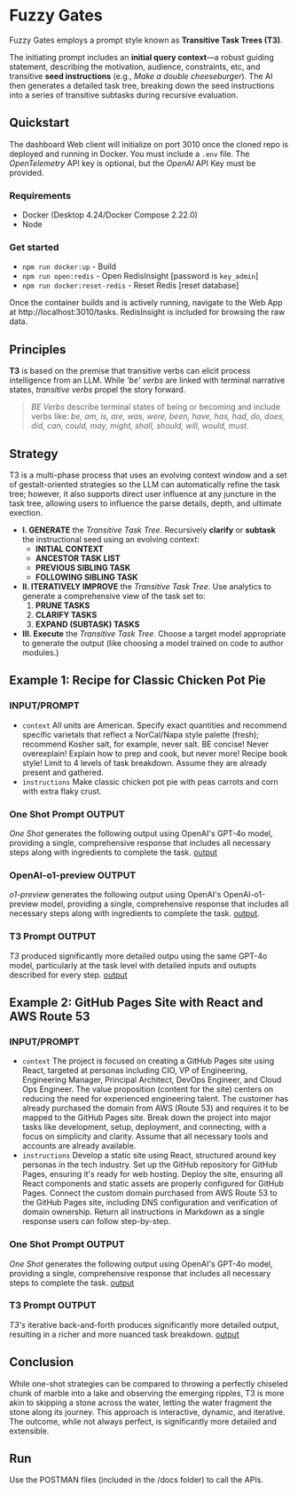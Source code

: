 # Fuzzy Gates
Fuzzy Gates employs a prompt style known as **Transitive Task Trees (T3)**.

The initiating prompt includes an **initial query context**—a robust guiding statement, describing the motivation, audience, constraints, etc, and transitive **seed instructions** (e.g., *Make a double cheeseburger*). The AI then generates a detailed task tree, breaking down the seed instructions into a series of transitive subtasks during recursive evaluation.

## Quickstart
The dashboard Web client will initialize on port 3010 once the cloned repo is deployed and running in Docker. You must include a `.env` file. The *OpenTelemetry* API key is optional, but the *OpenAI* API Key must be provided.

### Requirements
- Docker (Desktop 4.24/Docker Compose 2.22.0)
- Node

### Get started
- `npm run docker:up` - Build
- `npm run open:redis` - Open RedisInsight [password is `key_admin`]
- `npm run docker:reset-redis` - Reset Redis [reset database]

Once the container builds and is actively running, navigate to the Web App at http://localhost:3010/tasks. RedisInsight is included for browsing the raw data.

## Principles

**T3** is based on the premise that transitive verbs can elicit process intelligence from an LLM. While *'be' verbs* are linked with terminal narrative states, *transitive verbs* propel the story forward.

>*BE Verbs* describe terminal states of being or becoming and include verbs like: *be, am, is, are, was, were, been, have, has, had, do, does, did, can, could, may, might, shall, should, will, would, must*.

## Strategy
T3 is a multi-phase process that uses an evolving context window and a set of gestalt-oriented strategies so the LLM can automatically refine the task tree; however, it also supports direct user influence at any juncture in the task tree, allowing users to influence the parse details, depth, and ultimate exection.

- **I. GENERATE** the *Transitive Task Tree*. Recursively **clarify** or **subtask** the instructional seed using an evolving context:
  - **INITIAL CONTEXT**
  - **ANCESTOR TASK LIST**
  - **PREVIOUS SIBLING TASK**
  - **FOLLOWING SIBLING TASK**
- **II. ITERATIVELY IMPROVE** the *Transitive Task Tree*. Use analytics to generate a comprehensive view of the task set to:
  1. **PRUNE TASKS**
  2. **CLARIFY TASKS**
  3. **EXPAND (SUBTASK) TASKS**
- **III. Execute** the *Transitive Task Tree*. Choose a target model appropriate to generate the output (like choosing a model trained on code to author modules.)

## Example 1: Recipe for Classic Chicken Pot Pie

### INPUT/PROMPT
- `context` All units are American. Specify exact quantities and recommend specific varietals that reflect a NorCal/Napa style palette (fresh); recommend Kosher salt, for example, never salt. BE concise! Never overexplain! Explain how to prep and cook, but never more! Recipe book style! Limit to 4 levels of task breakdown. Assume they are already present and gathered.
- `instructions` Make classic chicken pot pie with peas carrots and corn with extra flaky crust.

### One Shot Prompt OUTPUT
*One Shot* generates the following output using OpenAI's GPT-4o model, providing a single, comprehensive response that includes all necessary steps along with ingredients to complete the task. [output](./docs/examples/readme_recipe_oneshot.md)

### OpenAI-o1-preview OUTPUT
*o1-preview* generates the following output using OpenAI's OpenAI-o1-preview model, providing a single, comprehensive response that includes all necessary steps along with ingredients to complete the task. [output](./docs/examples/readme_recipe_gpto1.md).

### T3 Prompt OUTPUT
*T3* produced significantly more detailed outpu using the same GPT-4o model, particularly at the task level with detailed inputs and outupts described for every step. [output](./docs/examples/readme_recipe_at3.md)

## Example 2: GitHub Pages Site with React and AWS Route 53

### INPUT/PROMPT
- `context` The project is focused on creating a GitHub Pages site using React, targeted at personas including CIO, VP of Engineering, Engineering Manager, Principal Architect, DevOps Engineer, and Cloud Ops Engineer. The value proposition (content for the site) centers on reducing the need for experienced engineering talent. The customer has already purchased the domain from AWS (Route 53) and requires it to be mapped to the GitHub Pages site. Break down the project into major tasks like development, setup, deployment, and connecting, with a focus on simplicity and clarity. Assume that all necessary tools and accounts are already available.
- `instructions` Develop a static site using React, structured around key personas in the tech industry. Set up the GitHub repository for GitHub Pages, ensuring it's ready for web hosting. Deploy the site, ensuring all React components and static assets are properly configured for GitHub Pages. Connect the custom domain purchased from AWS Route 53 to the GitHub Pages site, including DNS configuration and verification of domain ownership. Return all instructions in Markdown as a single response users can follow step-by-step.

### One Shot Prompt OUTPUT
*One Shot* generates the following output using OpenAI's GPT-4o model, providing a single, comprehensive response that includes all necessary steps to complete the task. [output](./docs/examples/readme_ghpages_oneshot.md)

### T3 Prompt OUTPUT
*T3's* iterative back-and-forth produces significantly more detailed output, resulting in a richer and more nuanced task breakdown. [output](./docs/examples/readme_ghpages_at3.md)

## Conclusion

While one-shot strategies can be compared to throwing a perfectly chiseled chunk of marble into a lake and observing the emerging ripples, T3 is more akin to skipping a stone across the water, letting the water fragment the stone along its journey. This approach is interactive, dynamic, and iterative. The outcome, while not always perfect, is significantly more detailed and extensible.

## Run

Use the POSTMAN files (included in the /docs folder) to call the APIs.
